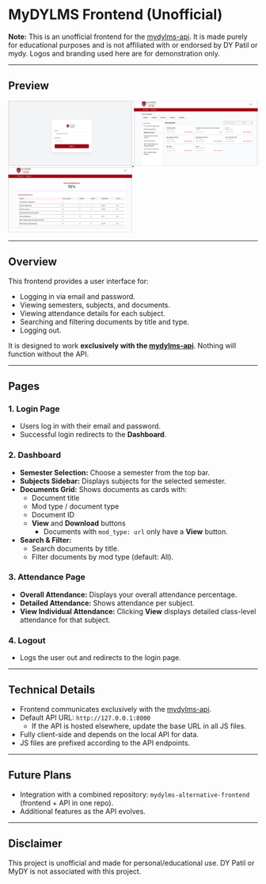 # MyDYLMS Frontend (Unofficial)

**Note:** This is an unofficial frontend for the [mydylms-api](https://github.com/viraj-sh/mydylms-api). It is made purely for educational purposes and is not affiliated with or endorsed by DY Patil or mydy. Logos and branding used here are for demonstration only.

---

## Preview

<a href="/src/images/preview_login.png">
  <img src="/src/images/preview_login.png" width="250" alt="Page 1"/>
</a>
<a href="/src/images/preview_dashboard.png">
  <img src="/src/images/preview_dashboard.png" width="250" alt="Page 2"/>
</a>
<a href="/src/images/preview_attendance.png">
  <img src="/src/images/preview_attendance.png" width="250" alt="Page 3"/>
</a>


---

## Overview

This frontend provides a user interface for:

- Logging in via email and password.
- Viewing semesters, subjects, and documents.
- Viewing attendance details for each subject.
- Searching and filtering documents by title and type.
- Logging out.

It is designed to work **exclusively with the [mydylms-api](https://github.com/viraj-sh/mydylms-api)**. Nothing will function without the API.

---

## Pages

### 1. Login Page

- Users log in with their email and password.
- Successful login redirects to the **Dashboard**.

### 2. Dashboard

- **Semester Selection:** Choose a semester from the top bar.
- **Subjects Sidebar:** Displays subjects for the selected semester.
- **Documents Grid:** Shows documents as cards with:
  - Document title
  - Mod type / document type
  - Document ID
  - **View** and **Download** buttons
    - Documents with `mod_type: url` only have a **View** button.
- **Search & Filter:**
  - Search documents by title.
  - Filter documents by mod type (default: All).

### 3. Attendance Page

- **Overall Attendance:** Displays your overall attendance percentage.
- **Detailed Attendance:** Shows attendance per subject.
- **View Individual Attendance:** Clicking **View** displays detailed class-level attendance for that subject.

### 4. Logout

- Logs the user out and redirects to the login page.

---

## Technical Details

- Frontend communicates exclusively with the [mydylms-api](https://github.com/viraj-sh/mydylms-api).
- Default API URL: `http://127.0.0.1:8000`
  - If the API is hosted elsewhere, update the base URL in all JS files.
- Fully client-side and depends on the local API for data.
- JS files are prefixed according to the API endpoints.

---

## Future Plans

- Integration with a combined repository: `mydylms-alternative-frontend` (frontend + API in one repo).
- Additional features as the API evolves.

---



## Disclaimer

This project is unofficial and made for personal/educational use. DY Patil or MyDY is not associated with this project.
